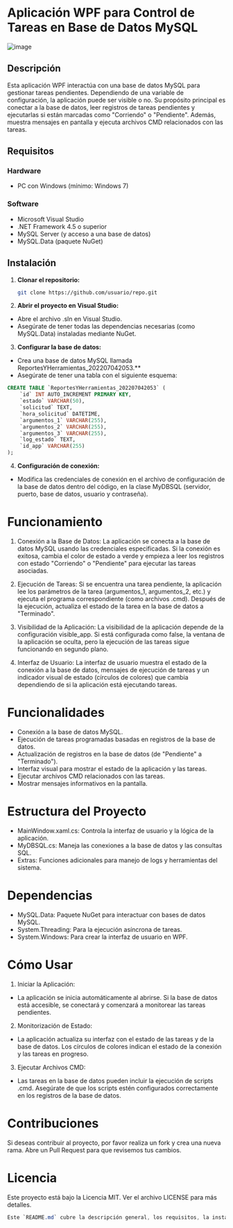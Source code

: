 # Aplicación WPF para Control de Tareas en Base de Datos MySQL
![image](https://github.com/user-attachments/assets/da25d164-76bd-4363-8e07-b01b1b49501e)

## Descripción
Esta aplicación WPF interactúa con una base de datos MySQL para gestionar tareas pendientes. Dependiendo de una variable de configuración, la aplicación puede ser visible o no. Su propósito principal es conectar a la base de datos, leer registros de tareas pendientes y ejecutarlas si están marcadas como "Corriendo" o "Pendiente". Además, muestra mensajes en pantalla y ejecuta archivos CMD relacionados con las tareas.

## Requisitos

### Hardware
- PC con Windows (mínimo: Windows 7)

### Software
- Microsoft Visual Studio
- .NET Framework 4.5 o superior
- MySQL Server (y acceso a una base de datos)
- MySQL.Data (paquete NuGet)

## Instalación

1. **Clonar el repositorio:**

   ```bash
   git clone https://github.com/usuario/repo.git

2. **Abrir el proyecto en Visual Studio:**

- Abre el archivo .sln en Visual Studio.
- Asegúrate de tener todas las dependencias necesarias (como MySQL.Data) instaladas mediante NuGet.

3. **Configurar la base de datos:**
- Crea una base de datos MySQL llamada ReportesYHerramientas_202207042053.**
- Asegúrate de tener una tabla con el siguiente esquema:

```sql
CREATE TABLE `ReportesYHerramientas_202207042053` (
    `id` INT AUTO_INCREMENT PRIMARY KEY,
    `estado` VARCHAR(50),
    `solicitud` TEXT,
    `hora_solicitud` DATETIME,
    `argumentos_1` VARCHAR(255),
    `argumentos_2` VARCHAR(255),
    `argumentos_3` VARCHAR(255),
    `log_estado` TEXT,
    `id_app` VARCHAR(255)
);
```
4. **Configuración de conexión:**
- Modifica las credenciales de conexión en el archivo de configuración de la base de datos dentro del código, en la clase MyDBSQL (servidor, puerto, base de datos, usuario y contraseña).

# Funcionamiento
1. Conexión a la Base de Datos: La aplicación se conecta a la base de datos MySQL usando las credenciales especificadas. Si la conexión es exitosa, cambia el color de estado a verde y empieza a leer los registros con estado "Corriendo" o "Pendiente" para ejecutar las tareas asociadas.

2. Ejecución de Tareas: Si se encuentra una tarea pendiente, la aplicación lee los parámetros de la tarea (argumentos_1, argumentos_2, etc.) y ejecuta el programa correspondiente (como archivos .cmd). Después de la ejecución, actualiza el estado de la tarea en la base de datos a "Terminado".

3. Visibilidad de la Aplicación: La visibilidad de la aplicación depende de la configuración visible_app. Si está configurada como false, la ventana de la aplicación se oculta, pero la ejecución de las tareas sigue funcionando en segundo plano.

4. Interfaz de Usuario: La interfaz de usuario muestra el estado de la conexión a la base de datos, mensajes de ejecución de tareas y un indicador visual de estado (círculos de colores) que cambia dependiendo de si la aplicación está ejecutando tareas.

# Funcionalidades
- Conexión a la base de datos MySQL.
- Ejecución de tareas programadas basadas en registros de la base de datos.
- Actualización de registros en la base de datos (de "Pendiente" a "Terminado").
- Interfaz visual para mostrar el estado de la aplicación y las tareas.
- Ejecutar archivos CMD relacionados con las tareas.
- Mostrar mensajes informativos en la pantalla.
# Estructura del Proyecto
- MainWindow.xaml.cs: Controla la interfaz de usuario y la lógica de la aplicación.
- MyDBSQL.cs: Maneja las conexiones a la base de datos y las consultas SQL.
- Extras: Funciones adicionales para manejo de logs y herramientas del sistema.
# Dependencias
- MySQL.Data: Paquete NuGet para interactuar con bases de datos MySQL.
- System.Threading: Para la ejecución asíncrona de tareas.
- System.Windows: Para crear la interfaz de usuario en WPF.

# Cómo Usar
1. Iniciar la Aplicación:
- La aplicación se inicia automáticamente al abrirse. Si la base de datos está accesible, se conectará y comenzará a monitorear las tareas pendientes.

2. Monitorización de Estado:
- La aplicación actualiza su interfaz con el estado de las tareas y de la base de datos. Los círculos de colores indican el estado de la conexión y las tareas en progreso.

3. Ejecutar Archivos CMD:
- Las tareas en la base de datos pueden incluir la ejecución de scripts .cmd. Asegúrate de que los scripts estén configurados correctamente en los registros de la base de datos.

# Contribuciones
Si deseas contribuir al proyecto, por favor realiza un fork y crea una nueva rama. Abre un Pull Request para que revisemos tus cambios.

# Licencia
Este proyecto está bajo la Licencia MIT. Ver el archivo LICENSE para más detalles.

```css
Este `README.md` cubre la descripción general, los requisitos, la instalación y las funcionalidades del proyecto. Puedes adaptarlo según sea necesario para tu caso.
```

